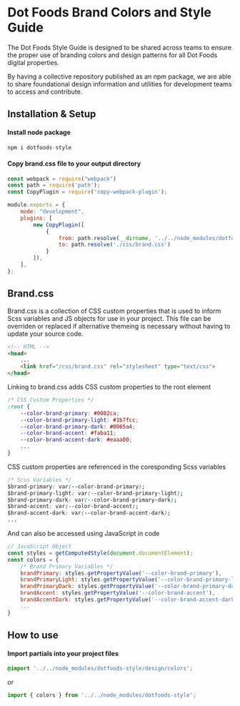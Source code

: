 # Dot Foods Brand Colors and Style Guide
The Dot Foods Style Guide is designed to be shared across teams to ensure the proper use of branding colors and design patterns for all Dot Foods digital properties. 

By having a collective repository published as an npm package, we are able to share foundational design information and utilities for development teams to access and contribute.
## Installation & Setup
#### Install node package
``` js
npm i dotfoods-style
```
#### Copy brand.css file to your output directory
``` js
const webpack = require("webpack")
const path = require('path');
const CopyPlugin = require('copy-webpack-plugin');

module.exports = {
    mode: "development",
    plugins: [
        new CopyPlugin([
            { 
                from: path.resolve(__dirname, '../../node_modules/dotfoods-style/brand.css'),
                to: path.resolve('./css/brand.css')
            }
        ]),
    ],
};
```
## Brand.css
Brand.css is a collection of CSS custom properties that is used to inform Scss variables and JS objects for use in your project. This file can be overriden or replaced if alternative themeing is necessary without having to update your source code.    
``` html
<!-- HTML -->
<head>
    ...
    <link href="/css/brand.css" rel="stylesheet" type="text/css">
</head>
```
Linking to brand.css adds  CSS custom properties to the root element
``` css
/* CSS Custom Properties */
:root {
    --color-brand-primary: #0082ca;
    --color-brand-primary-light: #1b7fcc;
    --color-brand-primary-dark: #0065a4;
    --color-brand-accent: #faba11;
    --color-brand-accent-dark: #eaaa00;
    ...
}
```
CSS custom properties are referenced in the coresponding Scss variables
``` css 
/* Scss Variables */
$brand-primary: var(--color-brand-primary);
$brand-primary-light: var(--color-brand-primary-light);
$brand-primary-dark: var(--color-brand-primary-dark);
$brand-accent: var(--color-brand-accent);
$brand-accent-dark: var(--color-brand-accent-dark);
...
```
And can also be accessed using JavaScript in code
``` js
// JavaScript Object
const styles = getComputedStyle(document.documentElement);
const colors = {
    /* Brand Primary Variables */
    brandPrimary: styles.getPropertyValue('--color-brand-primary'),
    brandPrimaryLight: styles.getPropertyValue('--color-brand-primary-light'),
    brandPrimaryDark: styles.getPropertyValue('--color-brand-primary-dark)'),
    brandAccent: styles.getPropertyValue('--color-brand-accent'),
    brandAccentDark: styles.getPropertyValue('--color-brand-accent-dark')
    ...
}
```
## How to use
#### Import partials into your project files
``` scss
@import '../../node_modules/dotfoods-style/design/colors';
```
or 
``` js
import { colors } from '../../node_modules/dotfoods-style';
```